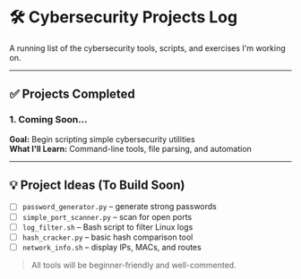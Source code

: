 # 🛠️ Cybersecurity Projects Log

A running list of the cybersecurity tools, scripts, and exercises I'm working on.

---

## ✅ Projects Completed

### 1. Coming Soon...
**Goal:** Begin scripting simple cybersecurity utilities  
**What I'll Learn:** Command-line tools, file parsing, and automation

---

## 💡 Project Ideas (To Build Soon)
- [ ] `password_generator.py` – generate strong passwords
- [ ] `simple_port_scanner.py` – scan for open ports
- [ ] `log_filter.sh` – Bash script to filter Linux logs
- [ ] `hash_cracker.py` – basic hash comparison tool
- [ ] `network_info.sh` – display IPs, MACs, and routes

> All tools will be beginner-friendly and well-commented.
